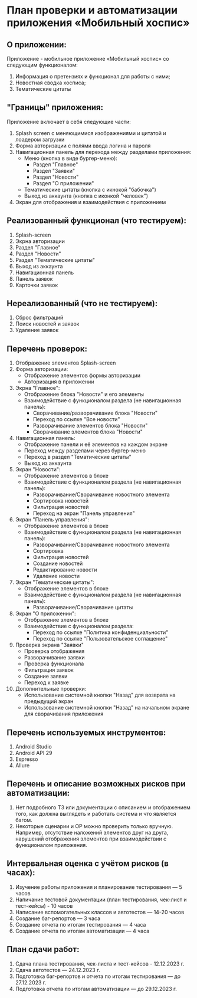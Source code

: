 # План проверки и автоматизации приложения «Мобильный хоспис»

## О приложении:
Приложение - мобильное приложение «Мобильный хоспис» со следующим функционалом:
1. Информация о претензиях и функционал для работы с ними;
2. Новостная сводка хосписа;
3. Тематические цитаты

## "Границы" приложения:
Приложение включает в себя следующие части:
1. Splash screen с меняющимися изображениями и цитатой и лоадером загрузки
1. Форма авторизации с полями ввода логина и пароля
1. Навигационная панель для перехода между разделами приложения:
    - Меню (кнопка в виде бургер-меню):
        - Раздел "Главное"
        - Раздел "Заявки"
        - Раздел "Новости"
        - Раздел "О приложении"
    - Тематические цитаты (кнопка с икнокой "бабочка")
    - Выход из аккаунта (кнопка с иконкой "человек")
1. Экран для отображения и взаимодействия с приложением

## Реализованный функционал (что тестируем):
1. Splash-screen
1. Экрна авторизации
1. Раздел "Главное"
1. Раздел "Новости"
1. Раздел "Тематические цитаты"
1. Выход из аккаунта
1. Навигационная панель
1. Панель заявок
1. Карточки заявок

## Нереализованный  (что не тестируем):
1. Сброс фильтраций
1. Поиск новостей и заявок
1. Удаление заявок

## Перечень проверок:
1. Отображение элементов Splash-screen
1. Форма авторизации:
    - Отображение элементов формы авторизации
    - Авторизация в приложении
1. Экрна "Главное":
    - Отображение блока "Новости" и его элементы
    - Взаимодействие с функционалом раздела (не навигационная панель):
        - Сворачивание/разворачивание блока "Новости"
        - Переход по ссылке "Все новости"
        - Разворачивание элементов блока "Новости"
        - Сворачивание элементов блока "Новости"
1. Навигационная панель:
    - Отображение панели и её элементов на каждом экране
    - Переход между разделами через бургер-меню
    - Переход в раздел "Тематические цитаты"
    - Выход из аккаунта
1. Экран "Новости":
    - Отображение элементов в блоке
    - Взаимодействие с функционалом раздела (не навигационная панель):
        - Разворачивание/Сворачивание новостного элемента
        - Сортировка новостей
        - Фильтрация новостей
        - Переход на экран "Панель управления"
1. Экран "Панель управления":
    - Отображение элементов в блоке
    - Взаимодействие с функционалом раздела (не навигационная панель):
        - Разворачивание/Сворачивание новостного элемента
        - Сортировка 
        - Фильтрация новостей
        - Создание новостей
        - Редактирование новости
        - Удаление новости
1. Экран "Тематические цитаты":
    - Отображение элементов в блоке
    - Взаимодействие с функционалом раздела (не навигационная панель):
        - Разворачивание/Сворачивание цитаты
1. Экран "О приложении":
    - Отображение элементов в блоке
    - Взаимодействие с функционалом раздела:
        - Переход по ссылке "Политика конфиденциальности"
        - Переход по ссылке "Пользовательское соглащение"
1. Проверка экрана "Заявки"
    - Проверка отображения
    - Разворачивание заявки
    - Проверка функционала
    - Фильтрация заявок
    - Создание заявки
    - Переход к заявке
1. Дополнительные проверки:
    - Использование системной кнопки "Назад" для возврата на предыдущий экран
    - Использование системной кнопки "Назад" на начальном экране для сворачивания приложения

## Перечень используемых инструментов:
1. Android Studio
2. Android API 29
4. Espresso
5. Allure

## Перечень и описание возможных рисков при автоматизации:
1. Нет подробного ТЗ или документации с описанием и отображением того, как должна выглядеть и работать система и что является багом.
2. Некоторые сценарии и ОР можно проверить только вручную. Например, отсутствие наложений элементов друг на друга, нарушений отображения элементов при взаимодействии с функционалом приложения.

## Интервальная оценка с учётом рисков (в часах):
1. Изучение работы приложения и планирование тестирования — 5 часов
1. Напичание тестовой документации (план тестирования, чек-лист и тест-кейсы) - 10 часов
1. Написание вспомогательных классов и автотестов — 14-20 часов
1. Создание баг-репортов — 3 часа
1. Создание отчета по итогам тестирования — 4 часа
1. Создание отчета по итогам автоматизации — 4 часа

## План сдачи работ:
1. Сдача плана тестирования, чек-листа и тест-кейсов - 12.12.2023 г.
1. Сдача автотестов — 24.12.2023 г.
1. Подготовка баг-репортов и отчета по итогам тестирования — до 27.12.2023 г.
1. Подготовка отчета по итогам автоматизации — до 29.12.2023 г.